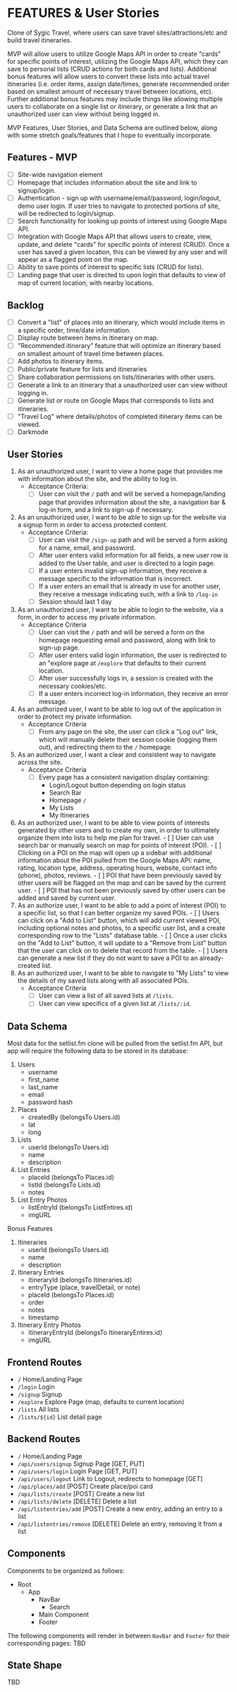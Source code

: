 # FEATURES & User Stories
Clone of Sygic Travel, where users can save travel sites/attractions/etc and build travel itineraries.

MVP will allow users to utilize Google Maps API in order to create "cards" for specific points of interest, utilizing the Google Maps API, which they can save to personal lists (CRUD actions for both cards and lists). Additional bonus features will allow users to convert these lists into actual travel itineraries (i.e. order items, assign date/times, generate recommended order based on smallest amount of necessary travel between locations, etc). Further additional bonus features may include things like allowing multiple users to collaborate on a single list or itinerary, or generate a link that an unauthorized user can view without being logged in. 

MVP Features, User Stories, and Data Schema are outlined below, along with some stretch goals/features that I hope to eventually incorporate.

## Features - MVP
- [ ] Site-wide navigation element
- [ ] Homepage that includes information about the site and link to signup/login.
- [ ] Authentication - sign up with username/email/password, login/logout, demo user login. If user tries to navigate to protected portions of site, will be redirected to login/signup.
- [ ] Search functionality for looking up points of interest using Google Maps API. 
- [ ] Integration with Google Maps API that allows users to create, view, update, and delete "cards" for specific points of interest (CRUD). Once a user has saved a given location, this can be viewed by any user and will appear as a flagged point on the map. 
- [ ] Ability to save points of interest to specific lists (CRUD for lists).
- [ ] Landing page that user is directed to upon login that defaults to view of map of current location, with nearby locations.  

## Backlog
- [ ] Convert a "list" of places into an itinerary, which would include items in a specific order, time/date information. 
- [ ] Display route between items in itinerary on map. 
- [ ] "Recommended itinerary" feature that will optimize an itinerary based on smallest amount of travel time between places. 
- [ ] Add photos to itinerary items. 
- [ ] Public/private feature for lists and itineraries
- [ ] Share collaboration permissions on lists/itineraries with other users. 
- [ ] Generate a link to an itinerary that a unauthorized user can view without logging in. 
- [ ] Generate list or route on Google Maps that corresponds to lists and itineraries. 
- [ ] "Travel Log" where details/photos of completed itinerary items can be viewed.
- [ ] Darkmode

## User Stories
1. As an unauthorized user, I want to view a home page that provides me with information about the site, and the ability to log in.
    - Acceptance Criteria:
        - [ ] User can visit the `/` path and will be served a homepage/landing page that provides information about the site, a navigation bar & log-in form, and a link to sign-up if necessary.
1. As an unauthorized user, I want to be able to sign up for the website via a signup form in order to access protected content.
    - Acceptance Criteria:
        - [ ] User can visit the `/sign-up` path and will be served a form asking for a name, email, and password.
        - [ ] After user enters valid information for all fields, a new user row is added to the User table, and user is directed to a login page.
        - [ ] If a user enters invalid sign-up information, they receive a message specific to the information that is incorrect.
        - [ ] If a user enters an email that is already in use for another user, they receive a message indicating such, with a link to `/log-in`
        - [ ] Session should last 1 day
1. As an unauthorized user, I want to be able to login to the website, via a form, in order to access my private information.
    - Acceptance Criteria
        - [ ] User can visit the `/` path and will be served a form on the homepage requesting email and password, along with link to sign-up page.
        - [ ] After user enters valid login information, the user is redirected to an "explore page at `/explore` that defaults to their current location. 
        - [ ] After user successfully logs in, a session is created with the necessary cookies/etc.
        - [ ] If a user enters incorrect log-in information, they receive an error message.
1. As an authorized user, I want to be able to log out of the application in order to protect my private information.
    - Acceptance Criteria
        - [ ] From any page on the site, the user can click a "Log out" link, which will manually delete their session cookie (logging them out), and redirecting them to the `/` homepage.
1. As an authorized user, I want a clear and consistent way to navigate across the site.
    - Acceptance Criteria
        - [ ] Every page has a consistent navigation display containing:
            - Login/Logout button depending on login status
            - Search Bar
            - Homepage `/`
            - My Lists
            - My Itineraries 
1. As an authorized user, I want to be able to view points of interests generated by other users and to create my own, in order to ultimately organize them into lists to help me plan for travel. 
        - [ ] User can use search bar or manually search on map for points of interest (POI). 
        - [ ] Clicking on a POI on the map will open up a sidebar with additional information about the POI pulled from the Google Maps API: name, rating, location type, address, operating hours, website, contact info (phone), photos, reviews. 
        - [ ] POI that have been previously saved by other users will be flagged on the map and can be saved by the current user. 
        - [ ] POI that has not been previously saved by other users can be added and saved by current user. 
1. As an authorize user, I want to be able to add a point of interest (POI) to a specific list, so that I can better organize my saved POIs. 
        - [ ] Users can click on a "Add to List" button, which will add current viewed POI, including optional notes and photos, to a specific user list, and a create corresponding row to the "Lists" database table.
        - [ ] Once a user clicks on the "Add to List" button, it will update to a "Remove from List" button that the user can click on to delete that record from the table.
        - [ ] Users can generate a new list if they do not want to save a POI to an already-created list. 
1. As an authorized user, I want to be able to navigate to "My Lists" to view the details of my saved lists along with all associated POIs.
    - Acceptance Criteria
        - [ ] User can view a list of all saved lists at `/lists`.
        - [ ] User can view specifics of a given list at `/lists/:id`.

## Data Schema
Most data for the setlist.fm clone will be pulled from the setlist.fm API, but app will require the following data to be stored in its database:

1. Users
    - username
    - first_name
    - last_name
    - email
    - password hash
1. Places
    - createdBy (belongsTo Users.id)
    - lat
    - long
1. Lists
    - userId (belongsTo Users.id)
    - name
    - description
1. List Entries
    - placeId (belongsTo Places.id)
    - listId (belongsTo Lists.id)
    - notes
1. List Entry Photos
    - listEntryId (belongsTo ListEntires.id)
    - imgURL

Bonus Features
1. Itineraries
    - userId (belongsTo Users.id)
    - name
    - description
1. Itinerary Entries
    - itineraryId (belongsTo Itineraries.id)
    - entryType (place, travelDetail, or note)
    - placeId (belongsTo Places.id)
    - order
    - notes
    - timestamp
1. Itinerary Entry Photos
    - itineraryEntryId (belongsTo ItineraryEntires.id)
    - imgURL

## Frontend Routes
- `/` Home/Landing Page
- `/login` Login
- `/signup` Signup
- `/explore` Explore Page (map, defaults to current location)
- `/lists` All lists
- `/lists/${id}` List detail page

## Backend Routes
- `/` Home/Landing Page
- `/api/users/signup` Signup Page [GET, PUT]
- `/api/users/login` Login Page [GET, PUT]
- `/api/users/logout` Link to Logout, redirects to homepage [GET]
- `/api/places/add` [POST] Create place/poi card
- `/api/lists/create` [POST] Create a new list
- `/api/lists/delete` [DELETE] Delete a list
- `/api/listentries/add` [POST] Create a new entry, adding an entry to a list
- `/api/listentries/remove` [DELETE] Delete an entry, removing it from a list

## Components
Components to be organized as follows:
- Root
    - App
        - NavBar
            - Search
        - Main Component
        - Footer

The following components will render in between `NavBar` and `Footer` for their corresponding pages:
TBD

## State Shape
TBD
